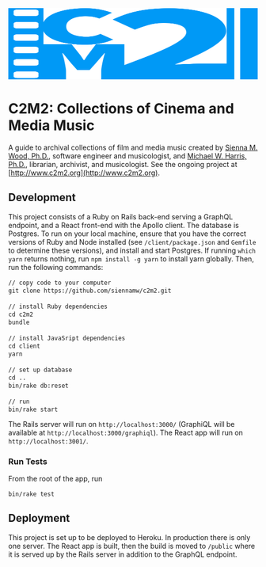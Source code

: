 <img src="/client/src/images/c2m2_logo.svg" width="100%" height="144">

# C2M2: Collections of Cinema and Media Music
A guide to archival collections of film and media music created by
[Sienna M. Wood, Ph.D.](http://siennamwood.com/), software engineer and musicologist,
and [Michael W. Harris, Ph.D.](http://www.michaelwharris.net/), librarian, archivist, and musicologist.
See the ongoing project at [http://www.c2m2.org](http://www.c2m2.org).

## Development
This project consists of a Ruby on Rails back-end serving a GraphQL endpoint, and a React front-end with the Apollo client.
The database is Postgres.
To run on your local machine, ensure that you have the correct versions of Ruby and Node installed (see `/client/package.json` and `Gemfile` to determine these versions), and install and start Postgres.
If running `which yarn` returns nothing, run `npm install -g yarn` to install yarn globally.
Then, run the following commands:
```
// copy code to your computer
git clone https://github.com/siennamw/c2m2.git

// install Ruby dependencies
cd c2m2
bundle

// install JavaSript dependencies
cd client
yarn

// set up database
cd ..
bin/rake db:reset

// run
bin/rake start
```

The Rails server will run on `http://localhost:3000/`
(GraphiQL will be available at `http://localhost:3000/graphiql`).
The React app will run on `http://localhost:3001/`.

### Run Tests
From the root of the app, run
```
bin/rake test
```

## Deployment
This project is set up to be deployed to Heroku.  In production there is only one server.  The React
app is built, then the build is moved to `/public` where it is served up by the Rails server in
addition to the GraphQL endpoint.
